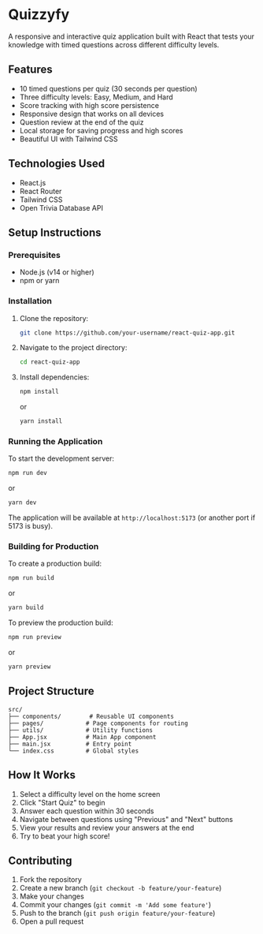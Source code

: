 # Quizzyfy

A responsive and interactive quiz application built with React that tests your knowledge with timed questions across different difficulty levels.

## Features

- 10 timed questions per quiz (30 seconds per question)
- Three difficulty levels: Easy, Medium, and Hard
- Score tracking with high score persistence
- Responsive design that works on all devices
- Question review at the end of the quiz
- Local storage for saving progress and high scores
- Beautiful UI with Tailwind CSS

## Technologies Used

- React.js
- React Router
- Tailwind CSS
- Open Trivia Database API

## Setup Instructions

### Prerequisites

- Node.js (v14 or higher)
- npm or yarn

### Installation

1. Clone the repository:
   ```bash
   git clone https://github.com/your-username/react-quiz-app.git
   ```

2. Navigate to the project directory:
   ```bash
   cd react-quiz-app
   ```

3. Install dependencies:
   ```bash
   npm install
   ```
   or
   ```bash
   yarn install
   ```

### Running the Application

To start the development server:
```bash
npm run dev
```
or
```bash
yarn dev
```

The application will be available at `http://localhost:5173` (or another port if 5173 is busy).

### Building for Production

To create a production build:
```bash
npm run build
```
or
```bash
yarn build
```

To preview the production build:
```bash
npm run preview
```
or
```bash
yarn preview
```

## Project Structure

```
src/
├── components/        # Reusable UI components
├── pages/            # Page components for routing
├── utils/            # Utility functions
├── App.jsx           # Main App component
├── main.jsx          # Entry point
└── index.css         # Global styles
```

## How It Works

1. Select a difficulty level on the home screen
2. Click "Start Quiz" to begin
3. Answer each question within 30 seconds
4. Navigate between questions using "Previous" and "Next" buttons
5. View your results and review your answers at the end
6. Try to beat your high score!

## Contributing

1. Fork the repository
2. Create a new branch (`git checkout -b feature/your-feature`)
3. Make your changes
4. Commit your changes (`git commit -m 'Add some feature'`)
5. Push to the branch (`git push origin feature/your-feature`)
6. Open a pull request

